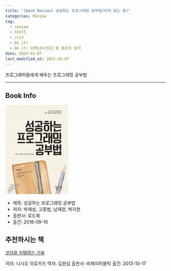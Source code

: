 ```yaml
---  
title: "[Book Review] 성공하는 프로그래밍 공부법(아직 읽는 중)"  
categories: Review  
tag:
  - review
  - html5
  - css3
  - Do it!
  - Do it! HTML5+CSS3 웹 표준의 정석
date: 2020-01-07
last_modified_at: 2021-01-07
---  
```


프로그래머들에게 배우는 프로그래밍 공부법

----

## Book Info

[![책](assets\images\review\How-to-sutdy-succesful-programming.jpg)](http://www.kyobobook.co.kr/product/detailViewKor.laf?ejkGb=KOR&mallGb=KOR&barcode=9788997924417&orderClick=LAG&Kc=)

- 제목: 성공하는 프로그래밍 공부법
- 저자: 박재성, 고종범, 남재창, 박지현
- 출판사: 로드북
- 출간: 2018-09-10


## 추천하시는 책

[코딩을 지탱하는 기술](http://www.kyobobook.co.kr/product/detailViewKor.laf?mallGb=KOR&ejkGb=KOR&barcode=9788994774480)

저자: 니시오 히로카즈
역자: 김완섭
출판사: 비제이퍼블릭
출간: 2013-10-17